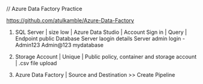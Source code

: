 // Azure Data Factory Practice 

https://github.com/atulkamble/Azure-Data-Factory

1) SQL Server | size low | Azure Data Studio | Account Sign in | Query | Endpoint public 
Database Server laogin details 
Server admin login - Admin123
Admin@123
mydatabase

2) Storage Account | Unique | Public policy, container and storage account | .csv file upload
3) Azure Data Factory  | Source and Destination >> Create Pipeline 
